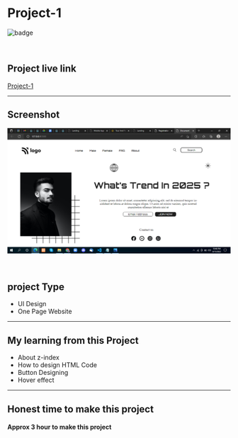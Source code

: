 # Project-1


![badge](https://img.shields.io/badge/Technologies-HTML/CSS-green)

<br>

## Project live link
[Project-1](# "Not yet")

<hr>

## Screenshot
![](./Screenshot.png)

<br>

## project Type
- UI Design
- One Page Website

<hr>

## My learning from this Project
- About z-index
- How to design HTML Code
- Button Designing
- Hover effect

<hr>

## Honest time to make this project
#### Approx 3 hour to make this project
